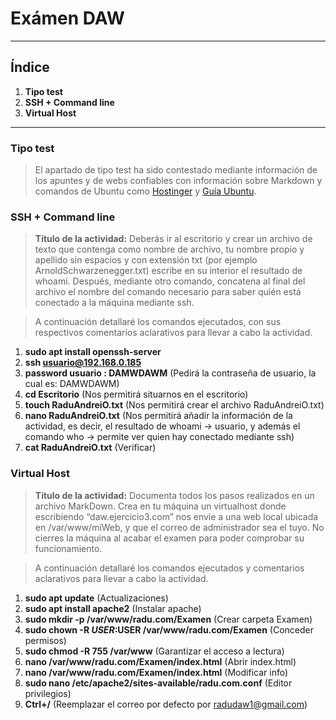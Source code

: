 # **Exámen DAW**

---

## **Índice**

1. **Tipo test**
2. **SSH + Command line**
3. **Virtual Host**

--- 
### **Tipo test**

>El apartado de tipo test ha sido contestado mediante información de los apuntes y de webs confiables con información sobre Markdown y 
comandos de Ubuntu como [Hostinger](https://www.hostinger.es/tutoriales/linux-comandos) y [Guía Ubuntu](https://www.guia-ubuntu.com/index.php/Comandos).

### **SSH + Command line**

>**Título de la actividad:**
Deberás ir al escritorio y crear un archivo de texto que contenga como nombre de archivo, 
tu nombre propio y apellido sin espacios y con extensión txt (por ejemplo ArnoldSchwarzenegger.txt) escribe en su interior el resultado de whoami.
Después, mediante otro comando, concatena al final del archivo el nombre del comando necesario para saber quién está conectado a la máquina mediante ssh.

>A continuación detallaré los comandos ejecutados, con sus respectivos comentarios aclarativos para llevar a cabo la actividad.

1. **sudo apt install openssh-server** 
2. **ssh usuario@192.168.0.185** 
3. **password usuario : DAMWDAWM** (Pedirá la contraseña de usuario, la cual es: DAMWDAWM)
4. **cd Escritorio** (Nos permitirá situarnos en el escritorio)
5. **touch RaduAndreiO.txt** (Nos permitirá crear el archivo RaduAndreiO.txt)
6. **nano RaduAndreiO.txt** (Nos permitirá añadir la información de la actividad, es decir, el resultado de whoami -> usuario, y además el comando who -> permite ver quien hay conectado mediante ssh)
7. **cat RaduAndreiO.txt** (Verificar)

### **Virtual Host**

>**Título de la actividad:**
Documenta todos los pasos realizados en un archivo MarkDown. Crea en tu máquina un virtualhost donde escribiendo “daw.ejercicio3.com” nos envíe a una web local ubicada en /var/www/miWeb, y que el correo de administrador sea el tuyo. No cierres la máquina al acabar el examen para poder comprobar su funcionamiento.

>A continuación detallaré los comandos ejecutados y comentarios aclarativos para llevar a cabo la actividad.

1. **sudo apt update** (Actualizaciones)
2. **sudo apt install apache2** (Instalar apache)
3. **sudo mkdir -p /var/www/radu.com/Examen** (Crear carpeta Examen)
4. **sudo chown -R $USER:$USER /var/www/radu.com/Examen** (Conceder permisos)
5. **sudo chmod -R 755 /var/www** (Garantizar el acceso a lectura)
6. **nano /var/www/radu.com/Examen/index.html** (Abrir index.html)
7. **nano /var/www/radu.com/Examen/index.html** (Modificar info)
8. **sudo nano /etc/apache2/sites-available/radu.com.conf** (Editor privilegios)
9. **Ctrl+/**  (Reemplazar el correo por defecto por radudaw1@gmail.com)







